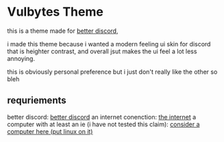 # Vulbytes Theme
this is a theme made for [better discord](https://betterdiscord.app/), 

i made this theme because i wanted a modern feeling ui skin for discord that is heighter contrast, and overall jsut makes the ui feel a lot less annoying.

this is obviously personal preference but i just don't really like the other so bleh


## requriements 

better discord: [better discord](https://betterdiscord.app/)
an internet conenction: [the internet](https://en.wikipedia.org/wiki/Internet)
a computer with at least an ie  (i have not tested this claim): [consider a computer here (put linux on it)](https://www.dellrefurbished.ca/)
